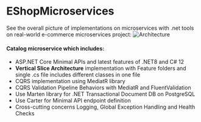 # EShopMicroservices

See the overall picture of implementations on microservices with .net tools on real-world e-commerce microservices project:
![Architecture](https://github.com/mahendraputra21/EShopMicroservices/assets/31196162/00c66501-98c1-4272-8ce0-f528f4f07aae)

#### Catalog microservice which includes:

* ASP.NET Core Minimal APIs and latest features of .NET8 and C# 12
* **Vertical Slice Architecture** implementation with Feature folders and single .cs file includes different classes in one file
* CQRS implementation using MediatR library
* CQRS Validation Pipeline Behaviors with MediatR and FluentValidation
* Use Marten library for .NET Transactional Document DB on PostgreSQL
* Use Carter for Minimal API endpoint definition
* Cross-cutting concerns Logging, Global Exception Handling and Health Checks
